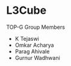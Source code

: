 # L3Cube

TOP-G Group Members

  - K Tejaswi
  - Omkar Acharya
  - Parag Ahivale
  - Gurnur Wadhwani
